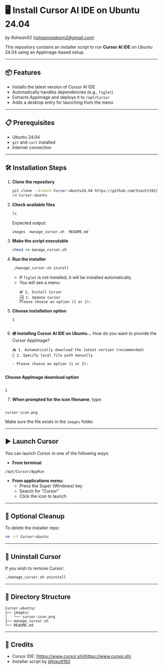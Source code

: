 # 🖥️ Install Cursor AI IDE on Ubuntu 24.04

_by Rohaan02 (rohaannadeem2@gmail.com)_

This repository contains an installer script to run **Cursor AI IDE** on Ubuntu 24.04 using an AppImage-based setup.

---

## 📦 Features

- Installs the latest version of Cursor AI IDE
- Automatically handles dependencies (e.g., `figlet`)
- Extracts AppImage and deploys it to `/opt/Cursor`
- Adds a desktop entry for launching from the menu

---

## 📋 Prerequisites

- Ubuntu 24.04
- `git` and `curl` installed
- Internet connection

---

## 🛠️ Installation Steps

1. **Clone the repository**

   ```bash
   git clone --branch Cursor-ubuntu24.04 https://github.com/hieutt192/Cursor-ubuntu.git
   cd Cursor-ubuntu
   ```

2. **Check available files**

   ```bash
   ls
   ```

   Expected output:

   ```
   images  manage_cursor.sh  README.md
   ```

3. **Make the script executable**

   ```bash
   chmod +x manage_cursor.sh
   ```

4. **Run the installer**

   ```bash
   ./manage_cursor.sh install
   ```

   - If `figlet` is not installed, it will be installed automatically.
   - You will see a menu:
     ```
     💿 1. Install Cursor
     🆙 2. Update Cursor
     Please choose an option (1 or 2):
     ```

5. **Choose installation option**

   ```
   1
   ```

   ```bash

   ```

6. **💿 Installing Cursor AI IDE on Ubuntu...**
   How do you want to provide the Cursor AppImage?

   ```
   📥 1. Automatically download the latest version (recommended)
   📁 2. Specify local file path manually

   - Please choose an option (1 or 2):
   ```

```

```

**Choose AppImage download option**

```

1

```

7. **When prompted for the icon filename**, type:

```

cursor-icon.png

```

Make sure the file exists in the `images` folder.

---

## ▶️ Launch Cursor

You can launch Cursor in one of the following ways:

- **From terminal:**

```bash
/opt/Cursor/AppRun
```

- **From applications menu:**
  - Press the Super (Windows) key
  - Search for “Cursor”
  - Click the icon to launch

---

## 🧹 Optional Cleanup

To delete the installer repo:

```bash
rm -rf Cursor-ubuntu
```

---

## 🔁 Uninstall Cursor

If you wish to remove Cursor:

```bash
./manage_cursor.sh uninstall
```

---

## 📁 Directory Structure

```
Cursor-ubuntu/
├── images/
│   └── cursor-icon.png
├── manage_cursor.sh
└── README.md
```

---

## 📢 Credits

- Cursor IDE: [https://www.cursor.sh](https://www.cursor.sh)
- Installer script by [@hieutt192](https://github.com/hieutt192)
